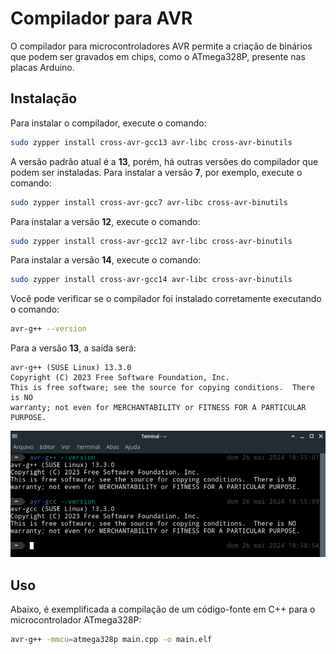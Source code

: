 # Compilador para AVR

O compilador para microcontroladores AVR permite a criação de binários que podem ser gravados em chips, como o ATmega328P, presente nas placas Arduino.

## Instalação

Para instalar o compilador, execute o comando:

```bash
sudo zypper install cross-avr-gcc13 avr-libc cross-avr-binutils
```

A versão padrão atual é a **13**, porém, há outras versões do compilador que podem ser instaladas. Para instalar a versão **7**, por exemplo, execute o comando:

```bash
sudo zypper install cross-avr-gcc7 avr-libc cross-avr-binutils
```

Para instalar a versão **12**, execute o comando:

```bash
sudo zypper install cross-avr-gcc12 avr-libc cross-avr-binutils
```

Para instalar a versão **14**, execute o comando:

```bash
sudo zypper install cross-avr-gcc14 avr-libc cross-avr-binutils
```

Você pode verificar se o compilador foi instalado corretamente executando o comando:

```bash
avr-g++ --version
```

Para a versão **13**, a saída será:

```
avr-g++ (SUSE Linux) 13.3.0
Copyright (C) 2023 Free Software Foundation, Inc.
This is free software; see the source for copying conditions.  There is NO
warranty; not even for MERCHANTABILITY or FITNESS FOR A PARTICULAR PURPOSE.
```

![](imagens/cross-avr-gcc13_version.png)

## Uso

Abaixo, é exemplificada a compilação de um código-fonte em C++ para o microcontrolador ATmega328P:

```bash
avr-g++ -mmcu=atmega328p main.cpp -o main.elf 
```